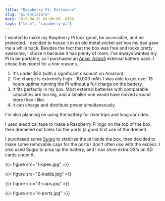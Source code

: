 ```yaml
---
title: "Raspberry Pi: Enclosure"
slug: "pi-enclosure"
date: 2013-04-11 00:00:00 -0700
tags: ["tech", "raspberry-pi"]
---
```


I wanted to make my Raspberry Pi look good, be accessible, and be protected. I decided to house it in an old metal socket set box my dad gave me a while back. Besides the fact that the box was free and looks pretty awesome, I chose it because it has plenty of room. I've always wanted my Pi to be portable, so I purchased an [Anker Astro3](http://www.amazon.com/gp/product/B005NGKR54) external battery pack. I chose this model for a few reasons...

1. It's under $50 (with a significant discount on Amazon).
2. The charge is extremely high - 10,000 mAh. I was able to get over 13 hours uptime running the Pi without a full charge on the battery.
3. It fits perfectly in my box. Most external batteries with comparable capacities are too big, and a smaller one would have moved around more than I like.
4. It can charge and distribute power simultaneously.

I'm also planning on using the battery for river trips and long car rides.

I used electrical tape to make a Raspberry Pi logo on the top of the box, then dremeled out holes for the ports (a good first use of the dremel).

I purchased some [Sugru](http://sugru.com) to stabilize the pi inside the box, then decided to make some removable caps for the ports I don't often use with the excess. I also used Sugru to prop up the battery, and I can store extra OS's on SD cards under it.

{{< figure src="1-open.jpg" >}}

{{< figure src="2-inside.jpg" >}}

{{< figure src="3-caps.jpg" >}}

{{< figure src="4-ports.jpg" >}}
